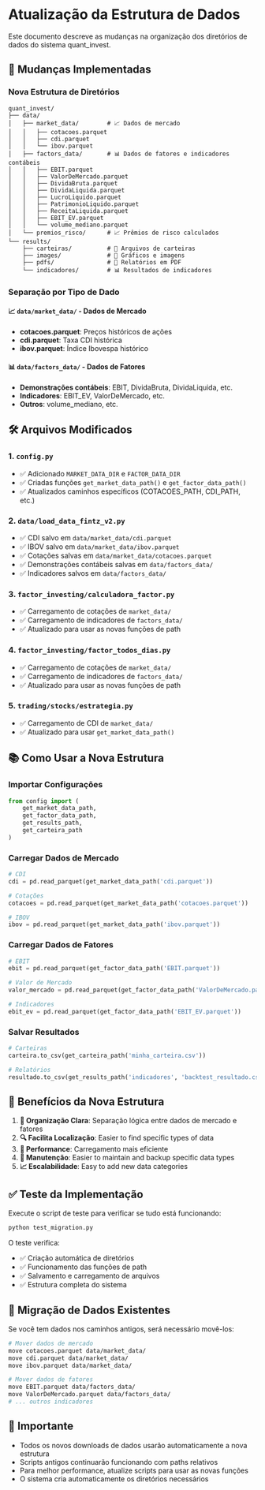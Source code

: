 # Atualização da Estrutura de Dados

Este documento descreve as mudanças na organização dos diretórios de dados do sistema quant_invest.

## 🔄 Mudanças Implementadas

### Nova Estrutura de Diretórios

```
quant_invest/
├── data/
│   ├── market_data/        # 📈 Dados de mercado
│   │   ├── cotacoes.parquet
│   │   ├── cdi.parquet
│   │   └── ibov.parquet
│   ├── factors_data/       # 📊 Dados de fatores e indicadores contábeis
│   │   ├── EBIT.parquet
│   │   ├── ValorDeMercado.parquet
│   │   ├── DividaBruta.parquet
│   │   ├── DividaLiquida.parquet
│   │   ├── LucroLiquido.parquet
│   │   ├── PatrimonioLiquido.parquet
│   │   ├── ReceitaLiquida.parquet
│   │   ├── EBIT_EV.parquet
│   │   └── volume_mediano.parquet
│   └── premios_risco/      # 📈 Prêmios de risco calculados
└── results/
    ├── carteiras/          # 💼 Arquivos de carteiras
    ├── images/             # 📸 Gráficos e imagens
    ├── pdfs/               # 📄 Relatórios em PDF
    └── indicadores/        # 📊 Resultados de indicadores
```

### Separação por Tipo de Dado

#### 📈 `data/market_data/` - Dados de Mercado
- **cotacoes.parquet**: Preços históricos de ações
- **cdi.parquet**: Taxa CDI histórica
- **ibov.parquet**: Índice Ibovespa histórico

#### 📊 `data/factors_data/` - Dados de Fatores
- **Demonstrações contábeis**: EBIT, DividaBruta, DividaLiquida, etc.
- **Indicadores**: EBIT_EV, ValorDeMercado, etc.
- **Outros**: volume_mediano, etc.

## 🛠️ Arquivos Modificados

### 1. `config.py`
- ✅ Adicionado `MARKET_DATA_DIR` e `FACTOR_DATA_DIR`
- ✅ Criadas funções `get_market_data_path()` e `get_factor_data_path()`
- ✅ Atualizados caminhos específicos (COTACOES_PATH, CDI_PATH, etc.)

### 2. `data/load_data_fintz_v2.py`
- ✅ CDI salvo em `data/market_data/cdi.parquet`
- ✅ IBOV salvo em `data/market_data/ibov.parquet`  
- ✅ Cotações salvas em `data/market_data/cotacoes.parquet`
- ✅ Demonstrações contábeis salvas em `data/factors_data/`
- ✅ Indicadores salvos em `data/factors_data/`

### 3. `factor_investing/calculadora_factor.py`
- ✅ Carregamento de cotações de `market_data/`
- ✅ Carregamento de indicadores de `factors_data/`
- ✅ Atualizado para usar as novas funções de path

### 4. `factor_investing/factor_todos_dias.py`
- ✅ Carregamento de cotações de `market_data/`
- ✅ Carregamento de indicadores de `factors_data/`
- ✅ Atualizado para usar as novas funções de path

### 5. `trading/stocks/estrategia.py`
- ✅ Carregamento de CDI de `market_data/`
- ✅ Atualizado para usar `get_market_data_path()`

## 📚 Como Usar a Nova Estrutura

### Importar Configurações
```python
from config import (
    get_market_data_path,
    get_factor_data_path,
    get_results_path,
    get_carteira_path
)
```

### Carregar Dados de Mercado
```python
# CDI
cdi = pd.read_parquet(get_market_data_path('cdi.parquet'))

# Cotações
cotacoes = pd.read_parquet(get_market_data_path('cotacoes.parquet'))

# IBOV
ibov = pd.read_parquet(get_market_data_path('ibov.parquet'))
```

### Carregar Dados de Fatores
```python
# EBIT
ebit = pd.read_parquet(get_factor_data_path('EBIT.parquet'))

# Valor de Mercado
valor_mercado = pd.read_parquet(get_factor_data_path('ValorDeMercado.parquet'))

# Indicadores
ebit_ev = pd.read_parquet(get_factor_data_path('EBIT_EV.parquet'))
```

### Salvar Resultados
```python
# Carteiras
carteira.to_csv(get_carteira_path('minha_carteira.csv'))

# Relatórios
resultado.to_csv(get_results_path('indicadores', 'backtest_resultado.csv'))
```

## 🎯 Benefícios da Nova Estrutura

1. **📂 Organização Clara**: Separação lógica entre dados de mercado e fatores
2. **🔍 Facilita Localização**: Easier to find specific types of data
3. **🚀 Performance**: Carregamento mais eficiente
4. **🔧 Manutenção**: Easier to maintain and backup specific data types
5. **📈 Escalabilidade**: Easy to add new data categories

## ✅ Teste da Implementação

Execute o script de teste para verificar se tudo está funcionando:

```bash
python test_migration.py
```

O teste verifica:
- ✅ Criação automática de diretórios
- ✅ Funcionamento das funções de path
- ✅ Salvamento e carregamento de arquivos
- ✅ Estrutura completa do sistema

## 🔄 Migração de Dados Existentes

Se você tem dados nos caminhos antigos, será necessário movê-los:

```bash
# Mover dados de mercado
move cotacoes.parquet data/market_data/
move cdi.parquet data/market_data/
move ibov.parquet data/market_data/

# Mover dados de fatores
move EBIT.parquet data/factors_data/
move ValorDeMercado.parquet data/factors_data/
# ... outros indicadores
```

## 🚨 Importante

- Todos os novos downloads de dados usarão automaticamente a nova estrutura
- Scripts antigos continuarão funcionando com paths relativos
- Para melhor performance, atualize scripts para usar as novas funções
- O sistema cria automaticamente os diretórios necessários
